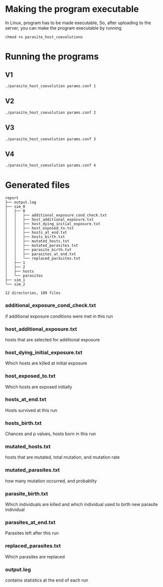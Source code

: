 # Making the program executable
In Linux, program has to be made executable, So, after uploading to the server, you can make the program executable by running

`chmod +x parasite_host_coevolutiono`

# Running the programs

## V1
`./parasite_host_coevolution params.conf 1`

## V2
`./parasite_host_coevolution params.conf 2`

## V3
`./parasite_host_coevolution params.conf 3`

## V4
`./parasite_host_coevolution params.conf 4`

# Generated files
```
report
├── output.log
├── sim_0
│   ├── 0
│   │   ├── additional_exposure_cond_check.txt
│   │   ├── host_additional_exposure.txt
│   │   ├── host_dying_initial_exposure.txt
│   │   ├── host_exposed_to.txt
│   │   ├── hosts_at_end.txt
│   │   ├── hosts_birth.txt
│   │   ├── mutated_hosts.txt
│   │   ├── mutated_parasites.txt
│   │   ├── parasite_birth.txt
│   │   ├── parasites_at_end.txt
│   │   └── replaced_parasites.txt
│   ├── 1
│   ├── 2
│   ├── hosts
│   └── parasites
├── sim_1
└── sim_2

12 directories, 109 files
```

### additional_exposure_cond_check.txt
if additional exposure conditions were met in this run
### host_additional_exposure.txt
hosts that are selected for additional exposure
### host_dying_initial_exposure.txt
Which hosts are killed at initial exposure
### host_exposed_to.txt
Which hosts are exposed initially
### hosts_at_end.txt
Hosts survived at this run
### hosts_birth.txt
Chances and p values, hosts born in this run
### mutated_hosts.txt
hosts that are mutated, total mutation, and mutation rate
### mutated_parasites.txt
how many mutation occurred, and probablity
### parasite_birth.txt
Which individuals are killed and which individual used to birth new parasite individual
### parasites_at_end.txt
Parasites left after this run
### replaced_parasites.txt
Which parasites are replaced
### output.log
contains statistics at the end of each run